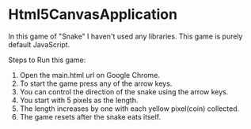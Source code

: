 # Html5CanvasApplication

In this game of "Snake" I haven't used any libraries. This game is purely default JavaScript. 

Steps to Run this game:
1. Open the main.html url on Google Chrome.
2. To start the game press any of the arrow keys.
3. You can control the direction of the snake using the arrow keys.
4. You start with 5 pixels as the length.
5. The length increases by one with each yellow pixel(coin) collected.
6. The game resets after the snake eats itself.